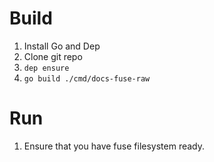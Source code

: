 # Build
1. Install Go and Dep
1. Clone git repo
1. `dep ensure`
1. `go build ./cmd/docs-fuse-raw`


# Run
1. Ensure that you have fuse filesystem ready.
